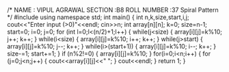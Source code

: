 /*                      	NAME  : VIPUL AGRAWAL
                    		SECTION :B8	
                    		ROLL NUMBER :37
    Spiral Pattern 
*/
#include<iostream>
using namespace std;
int main()
{
	int n,k,size,start,i,j;
	cout<<"Enter input (>0)"<<endl;
	cin>>n;
	int array[n][n];
	k=0;
	size=n-1;
	start=0;
	i=0;
	j=0;
	for (int l=0;l<(n/2)+1;l++)
	{
	while(j<size)
	{
	array[i][j]=k%10;
	j++;
	k++;
	}
	while(i<size)
	{
	array[i][j]=k%10;
	i++;
	k++;
	}
	while(j>start)
	{
	array[i][j]=k%10;
	j--;
	k++;
	}
	while(i>(start+1))
	{
	array[i][j]=k%10;
	i--;
	k++;
	}
	size-=1;
	start+=1;
	}
	if (n%2!=0)
	{
	array[i][j]=k%10;
	}
	for(i=0;i<n;i++)
	{
	for (j=0;j<n;j++)
	{
	cout<<array[i][j]<<"  ";
	}
	cout<<endl;
	}
	return 1;
}
